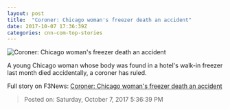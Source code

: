 ```yaml
---
layout: post
title:  "Coroner: Chicago woman's freezer death an accident"
date: 2017-10-07 17:36:39Z
categories: cnn-com-top-stories
---
```


![Coroner: Chicago woman's freezer death an accident](http://i2.cdn.cnn.com/cnnnext/dam/assets/170916160954-01-chicago-freezer-death-super-tease.jpg)

A young Chicago woman whose body was found in a hotel's walk-in freezer last month died accidentally, a coroner has ruled.


Full story on F3News: [Coroner: Chicago woman's freezer death an accident](http://www.f3nws.com/n/dGuCBF)

> Posted on: Saturday, October 7, 2017 5:36:39 PM
